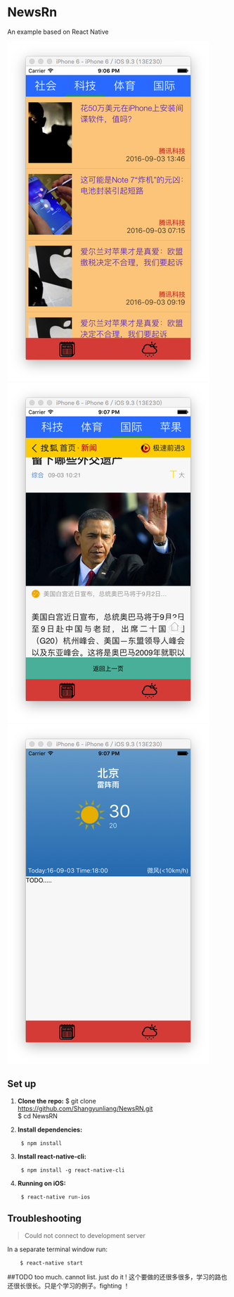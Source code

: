 # NewsRn
An example based on React Native

![NewsRn icon](./images/2.png)
![NewsRn icon](./images/3.png)
![NewsRn icon](./images/4.png)

## Set up
1. **Clone the repo:**
		$ git clone https://github.com/Shangyunliang/NewsRN.git  
		$ cd NewsRN
	
1. **Install dependencies:**

		$ npm install

1. **Install react-native-cli:**

		$ npm install -g react-native-cli

1. **Running on iOS:**

		$ react-native run-ios

## Troubleshooting
> Could not connect to development server

In a separate terminal window run:

		$ react-native start
		
##TODO
	too much. cannot list. just do it !
	这个要做的还很多很多，学习的路也还很长很长。只是个学习的例子。fighting ！
